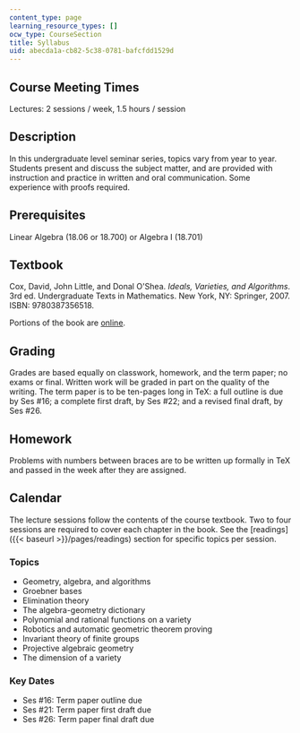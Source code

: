 ```yaml
---
content_type: page
learning_resource_types: []
ocw_type: CourseSection
title: Syllabus
uid: abecda1a-cb82-5c38-0781-bafcfdd1529d
---
```


Course Meeting Times
--------------------

Lectures: 2 sessions / week, 1.5 hours / session

Description
-----------

In this undergraduate level seminar series, topics vary from year to year. Students present and discuss the subject matter, and are provided with instruction and practice in written and oral communication. Some experience with proofs required.

Prerequisites
-------------

Linear Algebra (18.06 or 18.700) or Algebra I (18.701)

Textbook
--------

Cox, David, John Little, and Donal O'Shea. _Ideals, Varieties, and Algorithms_. 3rd ed. Undergraduate Texts in Mathematics. New York, NY: Springer, 2007. ISBN: 9780387356518.

Portions of the book are [online](http://books.google.com/books?id=yCsDO425PC0C&printsec=frontcover&dq=Ideals,+Varieties,+and+Algorithms#PPA85,M1).

Grading
-------

Grades are based equally on classwork, homework, and the term paper; no exams or final. Written work will be graded in part on the quality of the writing. The term paper is to be ten-pages long in TeX: a full outline is due by Ses #16; a complete first draft, by Ses #22; and a revised final draft, by Ses #26.

Homework
--------

Problems with numbers between braces are to be written up formally in TeX and passed in the week after they are assigned.

Calendar
--------

The lecture sessions follow the contents of the course textbook. Two to four sessions are required to cover each chapter in the book. See the [readings]({{< baseurl >}}/pages/readings) section for specific topics per session.

### Topics

*   Geometry, algebra, and algorithms
*   Groebner bases
*   Elimination theory
*   The algebra-geometry dictionary
*   Polynomial and rational functions on a variety
*   Robotics and automatic geometric theorem proving
*   Invariant theory of finite groups
*   Projective algebraic geometry
*   The dimension of a variety

### Key Dates

*   Ses #16: Term paper outline due
*   Ses #21: Term paper first draft due
*   Ses #26: Term paper final draft due